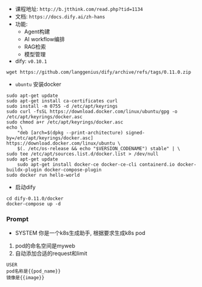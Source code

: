 - 课程地址: `http://b.jtthink.com/read.php?tid=1134`
- 文档: `https://docs.dify.ai/zh-hans`
- 功能:
  - Agent构建
  - AI workflow编排
  - RAG检索
  - 模型管理
- dify: `v0.10.1`
```
wget https://github.com/langgenius/dify/archive/refs/tags/0.11.0.zip
```
- `ubuntu` 安装docker
```shell
sudo apt-get update
sudo apt-get install ca-certificates curl
sudo install -m 0755 -d /etc/apt/keyrings
sudo curl -fsSL https://download.docker.com/linux/ubuntu/gpg -o /etc/apt/keyrings/docker.asc
sudo chmod a+r /etc/apt/keyrings/docker.asc
echo \
    "deb [arch=$(dpkg --print-architecture) signed-by=/etc/apt/keyrings/docker.asc] https://download.docker.com/linux/ubuntu \
    $(. /etc/os-release && echo "$VERSION_CODENAME") stable" | \
sudo tee /etc/apt/sources.list.d/docker.list > /dev/null
sudo apt-get update
    sudo apt-get install docker-ce docker-ce-cli containerd.io docker-buildx-plugin docker-compose-plugin
sudo docker run hello-world
```
- 启动dify
```shell
cd dify-0.11.0/docker
docker-compose up -d
```
### Prompt
- SYSTEM 你是一个k8s生成助手, 根据要求生成k8s pod
1. pod的命名空间是myweb
2. 自动添加合适的request和limit
```
USER
pod名称是{{pod_name}}
镜像是{{image}}
```